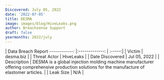 ```yaml
---
Discovered: July 05, 2022
date: '2022-07-05'
title: DESMA
image: images/blog/HiveLeaks.png
author: Breachsense Support
draft: false
yearmonths: 2022/july
---
```



| Data Breach Report
------------:     |:-------------:    | :-----:|
| Victim      | desma.biz      | 
| Threat Actor      | HiveLeaks      | 
| Date Discovered      | Jul 05, 2022      | 
| Description      | DESMA is a global injection molding machine manufacturer offering comprehensive production solutions for the manufacture of elastomer articles.      | 
| Leak Size      | N/A      | 


